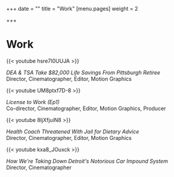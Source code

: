 +++
date = ""
title = "Work"
[menu.pages]
weight = 2

+++
# Work

{{< youtube hsre7I0UUJA >}}

_DEA & TSA Take $82,000 Life Savings From Pittsburgh Retiree_  
Director, Cinematographer, Editor, Motion Graphics

{{< youtube UM8ptxf7D-8 >}}

_License to Work (Ep1)_  
Co-director, Cinematographer, Editor, Motion Graphics, Producer

{{< youtube 8IjXfjuiN8 >}}

_Health Coach Threatened With Jail for Dietary Advice_  
Director, Cinematographer, Editor, Motion Graphics

{{< youtube kxa8_JOuxck >}}

_How We're Taking Down Detroit's Notorious Car Impound System_  
Director, Cinematographer